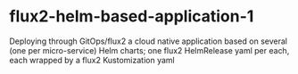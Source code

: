 # flux2-helm-based-application-1
Deploying through GitOps/flux2 a cloud native application based on several (one per micro-service) Helm charts; one flux2 HelmRelease yaml per each, each wrapped by a flux2 Kustomization yaml
